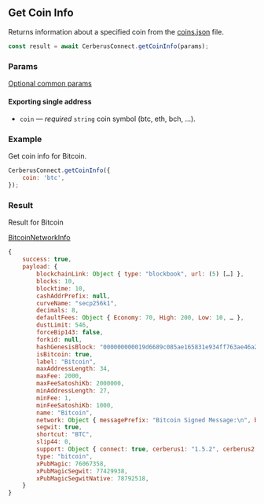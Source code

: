 ## Get Coin Info

Returns information about a specified coin from the [coins.json](https://github.com/Cerberus-Wallet/cerberus-suite/blob/develop/packages/connect-common/files/coins.json) file.

```javascript
const result = await CerberusConnect.getCoinInfo(params);
```

### Params

[Optional common params](commonParams.md)

#### Exporting single address

-   `coin` — _required_ `string` coin symbol (btc, eth, bch, ...).

### Example

Get coin info for Bitcoin.

```javascript
CerberusConnect.getCoinInfo({
    coin: 'btc',
});
```

### Result

Result for Bitcoin

[BitcoinNetworkInfo](https://github.com/Cerberus-Wallet/cerberus-suite/blob/develop/packages/connect/src/types/coinInfo.ts)

```javascript
{
    success: true,
    payload: {
        blockchainLink: Object { type: "blockbook", url: (5) […] },
        blocks: 10,
        blocktime: 10,
        cashAddrPrefix: null,
        curveName: "secp256k1",
        decimals: 8,
        defaultFees: Object { Economy: 70, High: 200, Low: 10, … },
        dustLimit: 546,
        forceBip143: false,
        forkid: null,
        hashGenesisBlock: "000000000019d6689c085ae165831e934ff763ae46a2a6c172b3f1b60a8ce26f",
        isBitcoin: true,
        label: "Bitcoin",
        maxAddressLength: 34,
        maxFee: 2000,
        maxFeeSatoshiKb: 2000000,
        minAddressLength: 27,
        minFee: 1,
        minFeeSatoshiKb: 1000,
        name: "Bitcoin",
        network: Object { messagePrefix: "Bitcoin Signed Message:\n", bech32: "bc", pubKeyHash: 0, … },
        segwit: true,
        shortcut: "BTC",
        slip44: 0,
        support: Object { connect: true, cerberus1: "1.5.2", cerberus2: "2.0.5", … },
        type: "bitcoin",
        xPubMagic: 76067358,
        xPubMagicSegwit: 77429938,
        xPubMagicSegwitNative: 78792518,
    }
}
```
